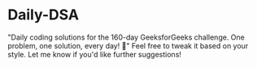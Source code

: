 # Daily-DSA
"Daily coding solutions for the 160-day GeeksforGeeks challenge. One problem, one solution, every day! 🚀" Feel free to tweak it based on your style. Let me know if you'd like further suggestions!
